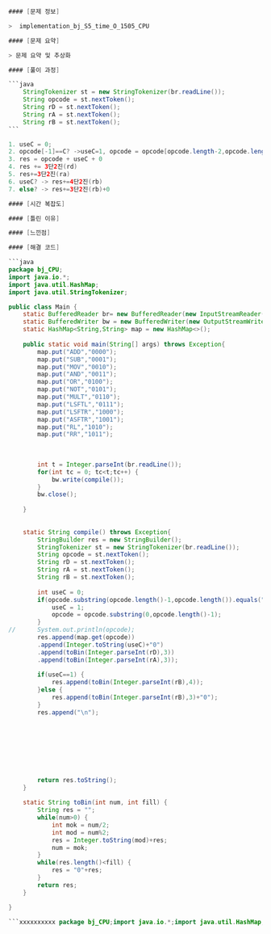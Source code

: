 ````java
#### [문제 정보]

>  implementation_bj_S5_time_O_1505_CPU

#### [문제 요약]

> 문제 요약 및 추상화

#### [풀이 과정]

```java
	StringTokenizer st = new StringTokenizer(br.readLine());
	String opcode = st.nextToken();
	String rD = st.nextToken();
	String rA = st.nextToken();
	String rB = st.nextToken();
```

1. useC = 0;
2. opcode[-1]==C? ->useC=1, opcode = opcode[opcode.length-2,opcode.length-1]
3. res = opcode + useC + 0
4. res += 3단2진(rd)
5. res+=3단2진(ra)
6. useC? -> res+=4단2진(rb)
7. else? -> res+=3단2진(rb)+0

#### [시간 복잡도]

#### [틀린 이유]

#### [느낀점]

#### [해결 코드]

```java
package bj_CPU;
import java.io.*;
import java.util.HashMap;
import java.util.StringTokenizer;

public class Main {
	static BufferedReader br= new BufferedReader(new InputStreamReader(System.in));
	static BufferedWriter bw = new BufferedWriter(new OutputStreamWriter(System.out));
	static HashMap<String,String> map = new HashMap<>();
	
	public static void main(String[] args) throws Exception{
		map.put("ADD","0000");
		map.put("SUB","0001");
		map.put("MOV","0010");
		map.put("AND","0011");
		map.put("OR","0100");
		map.put("NOT","0101");
		map.put("MULT","0110");
		map.put("LSFTL","0111");
		map.put("LSFTR","1000");
		map.put("ASFTR","1001");
		map.put("RL","1010");
		map.put("RR","1011");
		
		
		
		int t = Integer.parseInt(br.readLine());
		for(int tc = 0; tc<t;tc++) {
			bw.write(compile());
		}
		bw.close();
		
	}
	
	
	static String compile() throws Exception{
		StringBuilder res = new StringBuilder();
		StringTokenizer st = new StringTokenizer(br.readLine());
		String opcode = st.nextToken();
		String rD = st.nextToken();
		String rA = st.nextToken();
		String rB = st.nextToken();
		
		int useC = 0;
		if(opcode.substring(opcode.length()-1,opcode.length()).equals("C")) {
			useC = 1;
			opcode = opcode.substring(0,opcode.length()-1);
		}
//		System.out.println(opcode);
		res.append(map.get(opcode))
		.append(Integer.toString(useC)+"0")
		.append(toBin(Integer.parseInt(rD),3))
		.append(toBin(Integer.parseInt(rA),3));
		
		if(useC==1) {
			res.append(toBin(Integer.parseInt(rB),4));
		}else {
			res.append(toBin(Integer.parseInt(rB),3)+"0");
		}
		res.append("\n");
		
		
		
		
		
		
		
		
		return res.toString();
	}
	
	static String toBin(int num, int fill) {
		String res = "";
		while(num>0) {
			int mok = num/2;
			int mod = num%2;
			res = Integer.toString(mod)+res;
			num = mok;
		}
		while(res.length()<fill) {
			res = "0"+res;
		}
		return res;
	}

}

```xxxxxxxxxx package bj_CPU;import java.io.*;import java.util.HashMap;import java.util.StringTokenizer;public class Main {    static BufferedReader br= new BufferedReader(new InputStreamReader(System.in));    static BufferedWriter bw = new BufferedWriter(new OutputStreamWriter(System.out));    static HashMap<String,String> map = new HashMap<>();        public static void main(String[] args) throws Exception{        map.put("ADD","0000");        map.put("SUB","0001");        map.put("MOV","0010");        map.put("AND","0011");        map.put("OR","0100");        map.put("NOT","0101");        map.put("MULT","0110");        map.put("LSFTL","0111");        map.put("LSFTR","1000");        map.put("ASFTR","1001");        map.put("RL","1010");        map.put("RR","1011");                                int t = Integer.parseInt(br.readLine());        for(int tc = 0; tc<t;tc++) {            bw.write(compile());        }        bw.close();            }            static String compile() throws Exception{        StringBuilder res = new StringBuilder();        StringTokenizer st = new StringTokenizer(br.readLine());        String opcode = st.nextToken();        String rD = st.nextToken();        String rA = st.nextToken();        String rB = st.nextToken();                int useC = 0;        if(opcode.substring(opcode.length()-1,opcode.length()).equals("C")) {            useC = 1;            opcode = opcode.substring(0,opcode.length()-1);        }//      System.out.println(opcode);        res.append(map.get(opcode))        .append(Integer.toString(useC)+"0")        .append(toBin(Integer.parseInt(rD),3))        .append(toBin(Integer.parseInt(rA),3));                if(useC==1) {            res.append(toBin(Integer.parseInt(rB),4));        }else {            res.append(toBin(Integer.parseInt(rB),3)+"0");        }        res.append("\n");                                                                        return res.toString();    }        static String toBin(int num, int fill) {        String res = "";        while(num>0) {            int mok = num/2;            int mod = num%2;            res = Integer.toString(mod)+res;            num = mok;        }        while(res.length()<fill) {            res = "0"+res;        }        return res;    }}java
````